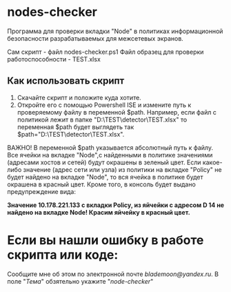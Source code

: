 # nodes-checker
Программа для проверки вкладки "Node" в политиках информационной безопасности разрабатываемых для межсетевых экранов.

Сам скрипт - файл nodes-checker.ps1
Файл образец для проверки работоспособности - TEST.xlsx

## Как использовать скрипт
1. Скачайте скрипт и положите куда хотите.
2. Откройте его с помощью Powershell ISE и измените путь к проверяемому файлу в переменной $path. Например, если файл с политикой лежит 
в папке "D:\TEST\detector\TEST.xlsx" то переменная $path будет выглядеть так $path="D:\TEST\detector\TEST.xlsx".

ВАЖНО!
В переменной $path указывается абсолютный путь к файлу.
Все ячейки на вкладке "Node",с найденными в политике значениями (адресами хостов и сетей) будут окрашены в зеленый цвет.
Если какое-либо значение (адрес сети или узла) из политики на вкладке "Policy" не будет найдено на вкладке "Node", то вся ячейка в политике будет окрашена в красный цвет. Кроме того, в консоль будет выдано предупреждение вида:

**Значение 10.178.221.133 с вкладки Policy, из яйчейки с адресом  D 14  не найдено на вкладке Node! Красим яйчейку в красный цвет.**

# Если вы нашли ошибку в работе скрипта или коде:
  Сообщите мне об этом по электронной почте _blademoon@yandex.ru_.
  В поле "_Тема_" обзятельно укажите "_node-checker_"
